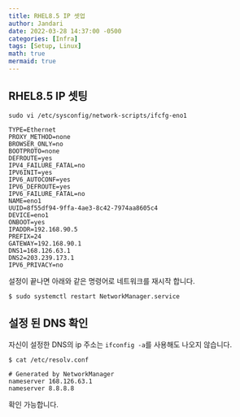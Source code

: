 ```yaml
---
title: RHEL8.5 IP 셋업
author: Jandari
date: 2022-03-28 14:37:00 -0500
categories: [Infra]
tags: [Setup, Linux]
math: true
mermaid: true
---
```


## RHEL8.5 IP 셋팅

```
sudo vi /etc/sysconfig/network-scripts/ifcfg-eno1

```

```
TYPE=Ethernet
PROXY_METHOD=none
BROWSER_ONLY=no
BOOTPROTO=none
DEFROUTE=yes
IPV4_FAILURE_FATAL=no
IPV6INIT=yes
IPV6_AUTOCONF=yes
IPV6_DEFROUTE=yes
IPV6_FAILURE_FATAL=no
NAME=eno1
UUID=8f55df94-9ffa-4ae3-8c42-7974aa8605c4
DEVICE=eno1
ONBOOT=yes
IPADDR=192.168.90.5
PREFIX=24
GATEWAY=192.168.90.1
DNS1=168.126.63.1
DNS2=203.239.173.1
IPV6_PRIVACY=no
```

설정이 끝나면 아래와 같은 명령어로 네트워크를 재시작 합니다.

```
$ sudo systemctl restart NetworkManager.service
```


## 설정 된 DNS 확인

자신이 설정한 DNS의 ip 주소는 `ifconfig -a`를 사용해도 나오지 않습니다.

```
$ cat /etc/resolv.conf

# Generated by NetworkManager
nameserver 168.126.63.1
nameserver 8.8.8.8
```

확인 가능합니다.

